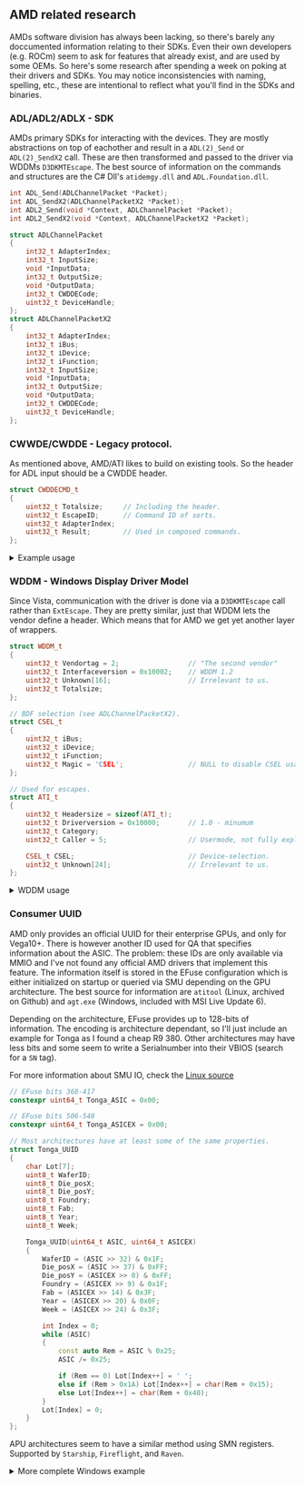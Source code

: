 ## AMD related research
AMDs software division has always been lacking, so there's barely any doccumented information relating to their SDKs.
Even their own developers (e.g. ROCm) seem to ask for features that already exist, and are used by some OEMs.
So here's some research after spending a week on poking at their drivers and SDKs. You may notice inconsistencies with
naming, spelling, etc., these are intentional to reflect what you'll find in the SDKs and binaries.


### ADL/ADL2/ADLX - SDK
AMDs primary SDKs for interacting with the devices. They are mostly abstractions on top of eachother and result in a
`ADL(2)_Send` or `ADL(2)_SendX2` call. These are then transformed and passed to the driver via WDDMs `D3DKMTEscape`.
The best source of information on the commands and structures are the C# Dll's `atidemgy.dll` and `ADL.Foundation.dll`.

```c++
int ADL_Send(ADLChannelPacket *Packet);
int ADL_SendX2(ADLChannelPacketX2 *Packet);
int ADL2_Send(void *Context, ADLChannelPacket *Packet);
int ADL2_SendX2(void *Context, ADLChannelPacketX2 *Packet);

struct ADLChannelPacket
{
    int32_t AdapterIndex;
    int32_t InputSize;
    void *InputData;
    int32_t OutputSize;
    void *OutputData;
    int32_t CWDDECode;
    uint32_t DeviceHandle;
};
struct ADLChannelPacketX2
{
    int32_t AdapterIndex;
    int32_t iBus;
    int32_t iDevice;
    int32_t iFunction;
    int32_t InputSize;
    void *InputData;
    int32_t OutputSize;
    void *OutputData;
    int32_t CWDDECode;
    uint32_t DeviceHandle;
};
```

### CWWDE/CWDDE - Legacy protocol.
As mentioned above, AMD/ATI likes to build on existing tools. So the header for ADL input should be a CWDDE header.
```C++
struct CWDDECMD_t
{
    uint32_t Totalsize;     // Including the header.
    uint32_t EscapeID;      // Command ID of sorts.
    uint32_t AdapterIndex;
    uint32_t Result;        // Used in composed commands.
};
```
<details>
  <summary>Example usage</summary>

```c++
int32_t getMemoryclock()
{
    struct CIASICID_t
    {
      uint32_t ulSize;
      uint32_t ulFlags;
      uint32_t ulChipID;
      uint32_t ulFamily;
      uint32_t ulEmulatedRevision;
      uint32_t ulVramInstalled;
      uint32_t ulVramType;
      uint32_t ulVramBitWidth;
      uint16_t usXClock;
      uint16_t usMClock;
      uint32_t ulSubsystemID;
      uint32_t ulVramInvisible;
      uint32_t ulGfxEngineID;
      uint16_t usXClockMhz;
      uint16_t usMClockMhz;
      uint16_t usCpPm4UcodeFeatureVersion;
      uint16_t usPadding;
      int ulPadding[2];
    } Output{ sizeof(CIASICID_t) };
    
    constexpr uint32_t CWDDECI_GETASICID = 4194563U;
    CWWDECMD_t Input{ sizeof(CWWDECMD_t), CWDDECI_GETASICID }

    constexpr auto ADL_PASSTHROUGH = 1;
    ADLChannelPacket Packet { 1, sizeof(Input), &Input, sizeof(Output), &Output, ADL_PASSTHROUGH, 0 };
    
    if (ADL_Send(&Packet) != 0) return -1;
    return Output.usMClockMhz;    
}
```
</details>


### WDDM - Windows Display Driver Model
Since Vista, communication with the driver is done via a `D3DKMTEscape` call rather than `ExtEscape`. They are
pretty similar, just that WDDM lets the vendor define a header. Which means that for AMD we get yet another layer
of wrappers. 

```c++
struct WDDM_t
{
    uint32_t Vendortag = 2;                 // "The second vendor"
    uint32_t Interfaceversion = 0x10002;    // WDDM 1.2
    uint32_t Unknown[16];                   // Irrelevant to us.
    uint32_t Totalsize;
};

// BDF selection (see ADLChannelPacketX2).
struct CSEL_t
{
    uint32_t iBus;
    uint32_t iDevice;
    uint32_t iFunction;
    uint32_t Magic = 'CSEL';                // NULL to disable CSEL usage.
};

// Used for escapes.
struct ATI_t
{
    uint32_t Headersize = sizeof(ATI_t);
    uint32_t Driverversion = 0x10000;       // 1.0 - minumum
    uint32_t Category;
    uint32_t Caller = 5;                    // Usermode, not fully explored.

    CSEL_t CSEL;                            // Device-selection.
    uint32_t Unknown[24];                   // Irrelevant to us.
};

```

<details>
  <summary>WDDM usage</summary>

```c++
constexpr bool Skipheader(uint32_t EscapeID)
{
    const auto TopW = (EscapeID & 0xFFFF0000) >> 16;
    return (TopW == 0x100) || (TopW == 0x300) || (TopW == 0x600);
}
constexpr uint32_t Filter(uint32_t EscapeID)
{
    const auto TopW = (EscapeID & 0xFFFF0000) >> 16;
    const auto TopB = (EscapeID & 0xFF000000) >> 24;

    if (TopW > 0x14 && !(EscapeID & 0x30000))
    {
        if (TopW == 0x15 || TopW == 0x20)
            return 0x2000000;

        if (TopW == 0x40)
            return 0x3000000;
    }

    if (TopB == 1 || TopB == 3 || TopB == 6)
        return EscapeID;

    return 0x3000000;
}

constexpr bool WinXP = false;
std::vector<uint8_t> D3DCall(const CWDDECMD_t *Command, std::span<const std::byte> Input, std::span<const std::byte> Output, const CSEL_t *BDF = nullptr)
{
    constexpr auto Protocolsize = WinXP ? 0x88 : 0xD4;
    const auto noHeader = Skipheader(Command->EscapeID);
    const auto Totalsize = Protocolsize + Input.size() + Output.size() - (sizeof(CWDDECMD_t) * noHeader);

    std::vector<uint8_t> Result(Totalsize);
    auto Buffer = Result.data();

    // WDDM header.
    if (!WinXP)
    {
        const auto WDDM = (WDDM_t *)Buffer;
        Buffer += sizeof(WDDM_t);
        *WDDM = WDDM_t{};

        WDDM->Totalsize = Totalsize;
    }

    // ATI header.
    {
        const auto ATI = (ATI_t *)Buffer;
        Buffer += sizeof(ATI_t);
        *ATI = ATI_t{};

        // No magic if disabled.
        if (!BDF) ATI->CSEL.Magic = NULL;
        else ATI->CSEL = *BDF;

        // Similar to Nvidias module ID.
        ATI->Category = Filter(Escape);
    }

    // Total input size.
    *(uint32_t *)Buffer = uint32_t(Input.size() + (sizeof(CWDDECMD_t) * !noHeader));

    // CWDDE header.
    if (!noHeader)
    {
        const auto CWDDE = (CWDDECMD_t *)Buffer;
        Buffer += sizeof(CWDDECMD_t);
        *CWDDE = *Command;
    }

    // Extra input.
    std::memcpy(Buffer, Input.data(), Input.size()); 
    Buffer += Input.size();
    
    // Output data.
    *(uint32_t *)Buffer = uint32_t(Output.size()); Buffer += sizeof(uint32_t);
    std::memcpy(Buffer, Output.data(), Output.size());

    return Result;
}
```
</details>

### Consumer UUID
AMD only provides an official UUID for their enterprise GPUs, and only for Vega10+. There is however another ID used
for QA that specifies information about the ASIC. The problem: these IDs are only available via MMIO and I've not found
any official AMD drivers that implement this feature. The information itself is stored in the EFuse configuration which
is either initialized on startup or queried via SMU depending on the GPU architecture. 
The best source for information are `atitool` (Linux, archived on Github) and `agt.exe` (Windows, included with MSI Live Update 6).

Depending on the architecture, EFuse provides up to 128-bits of information. The encoding is architecture dependant,
so I'll just include an example for Tonga as I found a cheap R9 380. Other architectures may have less bits and 
some seem to write a Serialnumber into their VBIOS (search for a `SN` tag).

For more information about SMU IO, check the [Linux source](https://elixir.bootlin.com/linux/latest/source/drivers/gpu/drm/amd/pm/powerplay/smumgr/smumgr.c)

```c++
// EFuse bits 368-417 
constexpr uint64_t Tonga_ASIC = 0x00;

// EFuse bits 506-548
constexpr uint64_t Tonga_ASICEX = 0x00;

// Most architectures have at least some of the same properties.
struct Tonga_UUID
{
    char Lot[7];
    uint8_t WaferID;
    uint8_t Die_posX;
    uint8_t Die_posY;
    uint8_t Foundry;
    uint8_t Fab;
    uint8_t Year;
    uint8_t Week;

    Tonga_UUID(uint64_t ASIC, uint64_t ASICEX)
    {
        WaferID = (ASIC >> 32) & 0x1F;
        Die_posX = (ASIC >> 37) & 0xFF;
        Die_posY = (ASICEX >> 0) & 0xFF;
        Foundry = (ASICEX >> 9) & 0x1F;
        Fab = (ASICEX >> 14) & 0x3F;
        Year = (ASICEX >> 20) & 0x0F;
        Week = (ASICEX >> 24) & 0x3F;

        int Index = 0;
        while (ASIC)
        {
            const auto Rem = ASIC % 0x25;
            ASIC /= 0x25;

            if (Rem == 0) Lot[Index++] = ' ';
            else if (Rem > 0x1A) Lot[Index++] = char(Rem + 0x15);
            else Lot[Index++] = char(Rem + 0x40);
        }
        Lot[Index] = 0;
    }
};
```

APU architectures seem to have a similar method using SMN registers. Supported by `Starship`, `Fireflight`, and `Raven`.

<details>
    <summary>More complete Windows example</summary>

```c++
// uint32_t ReadPhysical(void *Address);
// void WritePhysical(void *Address, uint32_t Data);

#pragma pack(push, 1)
struct PCIAlloc_t { uint64_t Baseaddress; uint16_t Segment; uint8_t FirstBus, LastBus; uint32_t RESERVED; };
#pragma pack (pop)

std::vector<PCIAlloc_t> getAllocations()
{
    // Get the MCFG table from ACPI.
    const auto Size = GetSystemFirmwareTable('ACPI', 'GFCM', nullptr, 0);
    if (Size == 0) return {};

    const auto Buffer = static_cast<uint8_t *>(alloca(Size));
    GetSystemFirmwareTable('ACPI', 'GFCM', Buffer, Size);

    const auto Allocations = (Size - 44) / sizeof(PCIAlloc_t);
    std::vector<PCIAlloc_t> Result(Allocations);

    for (size_t i = 0; i < Allocations; ++i)
        Result[i] = *(Allocation_t *)(Buffer + 44 + sizeof(PCIAlloc_t) * i);

    return Result;
}

struct BDF_t { uint8_t Bus, Device, Function; };
std::optional<BDF_t> findAMD(const PCIAlloc_t &Allocation)
{
    constexpr uint32 VendorID = 0x1002;   // ATI, AMD still uses it.

    for (int Bus = Allocation.FirstBus; Bus <= Allocation.LastBus; Bus++)
    {
        for (int Device = 0; Device < 32; ++Device)
        {
            const auto Address = Allocation.Baseaddress + (Bus << 20) | (Device << 15);
            const auto Vendordev = ReadPhysical((void *)Address);
            if ((Vendordev & 0xFFFF) == VendorID)
                return BDF_t{ Bus, Device, 0 };
        }
    }

    return {};
}

uint64_t getRegisterbase(const PCIAlloc_t &Allocation, const BDF_t &BDF)
{
    const auto Address = Allocation.Baseaddress + (BDF.Bus << 20) | (BDF.Device << 15) | (BDF.Function << 12);
    std::array<uint32_t, 6> BAR{};
    
    // PCI BaseAddressRegister
    for (int i = 0; i < 6; ++i)
        BAR[i] = ReadPhysical((void *)(Address + 0x10 + i * sizeof(uint32_t)));

    // AMD offers 3 addresses, showing how to get all for the future.
    uint64_t Reg = 0, Mem = 0, IO = 0;

    // Bit 4 is set to indicate 64-bit addresses.
    if (!(BAR[5] & 4)) Reg = BAR[5] & 0xFFFFFFF0;
    else Reg = (BAR[5] & 0xFFFFFFF0) + (uint64_t(BAR[3]) << 32U);

    if (!(BAR[0] & 4)) Reg = BAR[0] & 0xFFFFFFF0;
    else Reg = (BAR[0] & 0xFFFFFFF0) + (uint64_t(BAR[1]) << 32U);

    // The leftover BAR.
    if (BAR[0] & 4) IO = BAR[4] & 0xFF00;
    else IO = BAR[1] & 0xFF00;

    return Reg;
}

uint32_t ReadSMU(uint64_t Registerbase, size_t First_bit, size_t Last_bit)
{
    const auto A = std::floor(First_bit * 0.03125);
    const auto B = std::floor(Last_bit * 0.03125) - A;

    // For Bonaire, Hawaii, Tonga
    constexpr uint32_t SMU_IN = 130;
    constexpr uint32_t SMU_OUT = 131;

    for (int i = 0; i < B; ++i)
    {
        const auto Offset = 4 * (i + A) - 0x3FF00000;  

        PhysicalWrite(Registerbase + (4 * SMU_IN), Offset);
        auto Part = PhysicalRead(Registerbase + (4 * SMU_OUT));
    }

    // Assemble the DWORD..
}

Tonga_UUID getTonga(uint64_t Registerbase)
{
    auto A = ReadSMU(Registerbase, 368, 399);
    auto B = ReadSMU(Registerbase, 400, 417);
    uint64_t ASIC = A | ((B & 0x3FFFF) << 32U);

    auto C = ReadSMU(Registerbase, 506, 537);
    auto D = ReadSMU(Registerbase, 538, 548);
    uint64_t ASICEX = C | ((B & 0x3FF) << 32U);

    return Tonga_UUID(ASIC, ASICEX);
}
```
</details>

